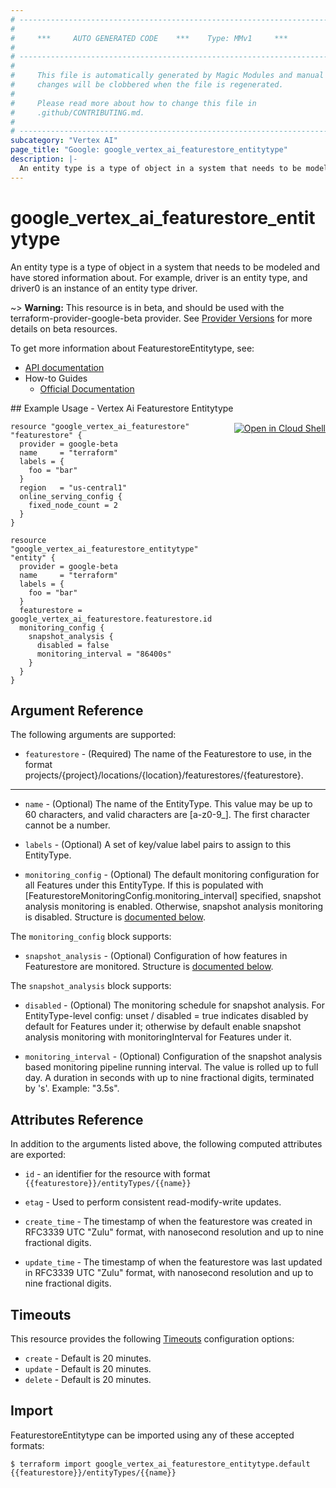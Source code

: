 ```yaml
---
# ----------------------------------------------------------------------------
#
#     ***     AUTO GENERATED CODE    ***    Type: MMv1     ***
#
# ----------------------------------------------------------------------------
#
#     This file is automatically generated by Magic Modules and manual
#     changes will be clobbered when the file is regenerated.
#
#     Please read more about how to change this file in
#     .github/CONTRIBUTING.md.
#
# ----------------------------------------------------------------------------
subcategory: "Vertex AI"
page_title: "Google: google_vertex_ai_featurestore_entitytype"
description: |-
  An entity type is a type of object in a system that needs to be modeled and have stored information about.
---
```


# google\_vertex\_ai\_featurestore\_entitytype

An entity type is a type of object in a system that needs to be modeled and have stored information about. For example, driver is an entity type, and driver0 is an instance of an entity type driver.

~> **Warning:** This resource is in beta, and should be used with the terraform-provider-google-beta provider.
See [Provider Versions](https://terraform.io/docs/providers/google/guides/provider_versions.html) for more details on beta resources.

To get more information about FeaturestoreEntitytype, see:

* [API documentation](https://cloud.google.com/vertex-ai/docs/reference/rest/v1beta1/projects.locations.featurestores.entityTypes)
* How-to Guides
    * [Official Documentation](https://cloud.google.com/vertex-ai/docs)

<div class = "oics-button" style="float: right; margin: 0 0 -15px">
  <a href="https://console.cloud.google.com/cloudshell/open?cloudshell_git_repo=https%3A%2F%2Fgithub.com%2Fterraform-google-modules%2Fdocs-examples.git&cloudshell_working_dir=vertex_ai_featurestore_entitytype&cloudshell_image=gcr.io%2Fgraphite-cloud-shell-images%2Fterraform%3Alatest&open_in_editor=main.tf&cloudshell_print=.%2Fmotd&cloudshell_tutorial=.%2Ftutorial.md" target="_blank">
    <img alt="Open in Cloud Shell" src="//gstatic.com/cloudssh/images/open-btn.svg" style="max-height: 44px; margin: 32px auto; max-width: 100%;">
  </a>
</div>
## Example Usage - Vertex Ai Featurestore Entitytype


```hcl
resource "google_vertex_ai_featurestore" "featurestore" {
  provider = google-beta
  name     = "terraform"
  labels = {
    foo = "bar"
  }
  region   = "us-central1"
  online_serving_config {
    fixed_node_count = 2
  }
}

resource "google_vertex_ai_featurestore_entitytype" "entity" {
  provider = google-beta
  name     = "terraform"
  labels = {
    foo = "bar"
  }
  featurestore = google_vertex_ai_featurestore.featurestore.id
  monitoring_config {
    snapshot_analysis {
      disabled = false
      monitoring_interval = "86400s"
    }
  }
}
```

## Argument Reference

The following arguments are supported:


* `featurestore` -
  (Required)
  The name of the Featurestore to use, in the format projects/{project}/locations/{location}/featurestores/{featurestore}.


- - -


* `name` -
  (Optional)
  The name of the EntityType. This value may be up to 60 characters, and valid characters are [a-z0-9_]. The first character cannot be a number.

* `labels` -
  (Optional)
  A set of key/value label pairs to assign to this EntityType.

* `monitoring_config` -
  (Optional)
  The default monitoring configuration for all Features under this EntityType.
  If this is populated with [FeaturestoreMonitoringConfig.monitoring_interval] specified, snapshot analysis monitoring is enabled. Otherwise, snapshot analysis monitoring is disabled.
  Structure is [documented below](#nested_monitoring_config).


<a name="nested_monitoring_config"></a>The `monitoring_config` block supports:

* `snapshot_analysis` -
  (Optional)
  Configuration of how features in Featurestore are monitored.
  Structure is [documented below](#nested_snapshot_analysis).


<a name="nested_snapshot_analysis"></a>The `snapshot_analysis` block supports:

* `disabled` -
  (Optional)
  The monitoring schedule for snapshot analysis. For EntityType-level config: unset / disabled = true indicates disabled by default for Features under it; otherwise by default enable snapshot analysis monitoring with monitoringInterval for Features under it.

* `monitoring_interval` -
  (Optional)
  Configuration of the snapshot analysis based monitoring pipeline running interval. The value is rolled up to full day.
  A duration in seconds with up to nine fractional digits, terminated by 's'. Example: "3.5s".

## Attributes Reference

In addition to the arguments listed above, the following computed attributes are exported:

* `id` - an identifier for the resource with format `{{featurestore}}/entityTypes/{{name}}`

* `etag` -
  Used to perform consistent read-modify-write updates.

* `create_time` -
  The timestamp of when the featurestore was created in RFC3339 UTC "Zulu" format, with nanosecond resolution and up to nine fractional digits.

* `update_time` -
  The timestamp of when the featurestore was last updated in RFC3339 UTC "Zulu" format, with nanosecond resolution and up to nine fractional digits.


## Timeouts

This resource provides the following
[Timeouts](/docs/configuration/resources.html#timeouts) configuration options:

- `create` - Default is 20 minutes.
- `update` - Default is 20 minutes.
- `delete` - Default is 20 minutes.

## Import


FeaturestoreEntitytype can be imported using any of these accepted formats:

```
$ terraform import google_vertex_ai_featurestore_entitytype.default {{featurestore}}/entityTypes/{{name}}
```
